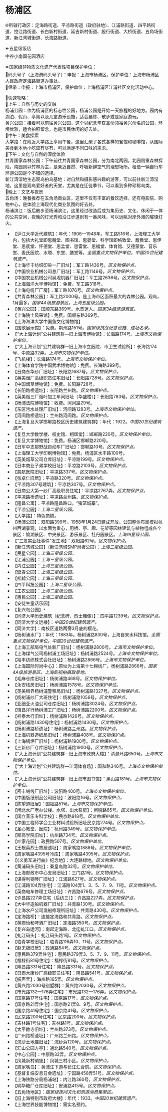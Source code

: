 # 杨浦区  
🌐所辖行政区：定海路街道、平凉路街道（政府驻地）、江浦路街道、四平路街道、控江路街道、长白新村街道、延吉新村街道、殷行街道、大桥街道、五角场街道、新江湾城街道、长海路街道。  

⏩五星级饭店  
中谷小南国花园酒店  

⏩国家级非物质文化遗产代表性项目保护单位：  
🔸码头号子（上海港码头号子）：申报：上海市杨浦区，保护单位：上海市杨浦区人民政府定海路街道办事处。  
🔸绵拳：申报：上海市杨浦区，保护单位：上海杨浦区江浦社区文化活动中心。  

🧭快速攻略：  
🔸上午：自然与历史的交融  
杨浦公园：作为杨浦区的标志性公园，杨浦公园是开始一天旅程的好地方。园内有湖泊、假山、亭阁以及儿童游乐设施，适合晨练、散步或是家庭游玩。  
黄兴公园：接着可以前往黄兴公园，这个以纪念辛亥革命领袖黄兴命名的公园，环境优雅，适合拍照留念，也是市民休闲的好去处。  
🔸中午：美食探索  
大学路：在附近大学路上享用午餐，这里汇聚了各式各样的餐馆和咖啡馆，从国际美食到本地小吃应有尽有，可以满足不同口味的需求。  
🔸下午：文化与自然的深度体验  
共青国家森林公园：下午前往共青国家森林公园，分为南北两园，北园侧重森林探险，南园则以竹林为主，是亲近自然、呼吸新鲜空气的理想场所。租借一辆自行车环游公园是个不错的选择。  
新江湾湿地生态观鸟拍鸟基地：对自然和摄影感兴趣的游客，可以前往新江湾湿地，这里是观鸟爱好者的天堂，尤其是在迁徙季节，可以看到多种珍稀鸟类。  
🔸晚上：文艺与夜景  
五角场：晚餐推荐在五角场商业区，这里不仅有丰富的餐饮选择，还有电影院、购物中心，是体验上海现代化商业氛围的好去处。  
杨浦滨江：饭后散步至杨浦滨江，这里经过改造后成为集历史、文化、休闲于一体的公共空间，夜晚的灯光秀和沿江步道别有一番风味，可以远眺对岸外滩的璀璨灯火。  

* 【沪江大学近代建筑】：年代：1906—1948年。军工路516号，上海理工大学内，包括大礼堂即思魏堂、图书馆、思晏堂、科学馆即格致堂、馥赉堂、思伊堂、思裴堂、怀德堂、思孟堂、思雷堂、思福堂、体育馆、艾德蒙堂、音乐堂、麦氏医院、水塔、东堂、膳堂等。*全国重点文物保护单位。中国20世纪建筑遗产。*  
* 【上海华丰纺织印染一厂旧址】：军工路1436号。*区文物保护点。*  
* 【中国农业机械公司总厂旧址】：军工路1146号。*区文物保护点。*  
* 【中国农业机械公司吴淞机器厂旧址】：军工路2636号。*区文物保护点。*  
* 【上海海洋大学博物馆】：免费。军工路318号。  
* 【上海电缆厂厂房】：军工路1076号。*区文物保护点。*  
* 【共青森林公园】：军工路2000号。是上海市区面积最大的森林公园。观鸟，1月最多。*国家4A级旅游景区。上海五星级公园。*  
* 【黄兴公园】：国顺东路369号。水景迷人。*国家3A级旅游景区。*  
* 【上海院士风采馆】：免费。国顺东路369号。  
* 【上海海洋大学中国鱼文化博物馆】  
* 【国歌展示馆】：免费。荆州路151号。*国家级抗战纪念设施、遗址名录。*  
* 【“大上海计划”公共建筑群—旧上海市博物馆】：长海路174号。*上海市文物保护单位。*  
* 【“大上海计划”公共建筑群—旧上海市立医院、市卫生试验所】：长海路174号、中原路32弄。*上海市文物保护单位。*  
* 【飞机楼】：长海路174号。*上海市文物保护单位。*  
* 【上海体育学院中国武术博物馆】：免费。长海路399号。  
* 【日商东华纱厂旧址】：长阳路1687号。*区文物保护点。*  
* 【英美烟厂高级职员住宅旧址】：长阳路728号。*区文物保护点。*  
* 【中国烟草博物馆】：免费。长阳路728号。  
* 【长阳路桥遗址】：长阳路兰州路。*区文物保护点。*  
* 【英美烟三厂烟叶加工车间旧址（华盛楼）】：长阳路783号。*区文物保护点。*  
* 【杨浦法院博物馆】：收费。河间路29号。  
* 【东区污水处理厂旧址】：河间路1283号。*上海市文物保护单位。*  
* 【河间路桥遗址】：兰州路河间路。*区文物保护点。*  
* 【上海复旦大学邯郸路校区历史建筑建筑群】：年代：1922。*中国20世纪建筑遗产。*  
* 【复旦大学数学楼、校史馆、相辉堂】：邯郸路220号。*区文物保护单位。*  
* 【复旦大学博物馆】：免费。杨浦区邯郸路220号。  
* 【日军中支那野战自动车厂旧址】：邯郸路10号。*区文物保护点。*  
* 【上海理工大学印刷博物馆】：免费。杨浦区水丰路100号。  
* 【英美烟草公司仓库旧址】：平凉路199号。*区文物保护点。*  
* 【日本商业子弟学校旧址】：平凉路2103号。*区文物保护点。*  
* 【慈航医院旧址】：平凉路337号。*区文物保护点。*  
* 【张卓仁旧居】：平凉路320号。*区文物保护点。*  
* 【平凉路307号建筑】：平凉路307号。*区文物保护点。*  
* 【日商公大第一纱厂高级职员住宅】：平凉路2767弄。*区文物保护点。*  
* 【平凉路桥遗址】：平凉路兰州路。*区文物保护点。*  
* 【隆昌公寓】：平凉路隆昌路口。“猪笼城寨”。  
* 【平凉公园】：*上海二星级公园。*  
* 【大学路】：特色商铺。  
* 【杨浦公园】：双阳路399号。1958年1月24日建成开放。公园整体布局模拟杭州西湖景观，以水面为重心，用桥、亭、廊、花架等园林建筑与植物组成各个景区：愉湖景区、中央景区、游乐景区、牡丹园景区。*上海四星级公园。*  
* 【“三友实业社事件”发生地】：双阳路62号。*区文物保护点。*  
* 【新江湾城公园】（新江湾城SMP滑板公园）：*上海三星级公园。*  
* 【民星公园】：*上海三星级公园。*  
* 【江浦公园】：*上海三星级公园。*  
* 【内江公园】：*上海三星级公园。*  
* 【延春公园】：*上海三星级公园。*  
* 【松鹤公园】：*上海三星级公园。*  
* 【四平科技公园】：*上海二星级公园。*  
* 【工农公园】：*上海二星级公园。*  
* 【惠民公园】：*上海二星级公园。*  
* 【安徒生童话乐园】  
* 【复兴岛公园】`*`  
* 【同济大学历史建筑（纪念碑、烈士雕像）】：四平路1239号。*区文物保护点。*  
* 【同济大学文远楼】：*中国20世纪建筑遗产。*  
* 【同济大学】：南校区道路两旁3月底的樱花。  
* 【杨树浦水厂】：年代：1883年。杨树浦路830号，上海自来水科技馆。*全国重点文物保护单位。中国20世纪建筑遗产。*  
* 【上海工部局电气处新厂旧址】：杨树浦路2800号。*上海市文物保护单位。*  
* 【上海煤气公司杨树浦工场旧址】：杨树浦路2524号。*上海市文物保护单位。*  
* 【裕丰纺织株式会社旧址】：杨树浦路2866号。*上海市文物保护单位。*  
* 【上海国际时尚中心】：原址为上海第十七棉纺厂，杨树浦路2866号。*国家4A级旅游景区。上海影视拍摄取景地。*  
* 【毛麻仓库旧址】：杨树浦路468号。*区文物保护单位。*  
* 【永安栈房旧址】：杨树浦路1578号。*区文物保护单位。*  
* 【英美租界杨树浦警察局旧址】：杨树浦路1327号。*区文物保护点。*  
* 【杨树浦纱厂大班住宅】：杨树浦路1056号。*区文物保护点。*  
* 【亚细亚火油公司仓库旧址】：杨树浦路3024号。*区文物保护点。*  
* 【慎昌洋行杨树浦工厂旧址】：杨树浦路2200号。*区文物保护点。*  
* 【祥泰木行旧址】：杨树浦路1426号。*区文物保护点。*  
* 【杨树浦路1430号住宅】：杨树浦路1430号。*区文物保护点。*  
* 【杨树浦路桥遗址】：杨树浦路兰州路。*区文物保护点。*  
* 【上海机器造纸局旧址】：杨树浦路408号。*区文物保护点。*  
* 【上海锅炉厂旧址】：杨树浦路1900号。*区文物保护点。*  
* 【三新纱厂仓库旧址】：杨树浦路1900号。*区文物保护点。*  
* 【“大上海计划”公共建筑群—旧上海市政府大楼】：清源环路650号。*上海市文物保护单位。*  
* 【“大上海计划”公共建筑群—江湾体育场】：国和路346号。*上海市文物保护单位。*  
* 【“大上海计划”公共建筑群—旧上海市图书馆】：黑山路181号。*上海市文物保护单位。*  
* 【密丰绒线厂旧址】：波阳路400号。*上海市文物保护单位。*  
* 【中国版纸制品公司旧址】：波阳路16号。*区文物保护点。*  
* 【陈望道旧居】：国福路51号。*上海市文物保护单位。*  
* 【闸北水厂老办公楼、水塔、出水泵房】：闸殷路65号。*区文物保护单位。*  
* 【国立音乐专科学校】：民京路918号。*区文物保护单位。*  
* 【中国工程师学会工业材料试验所旧址民京路274号。*区文物保护点。*  
* 【圣心教堂、医院】：杭州路349号。*区文物保护单位。*  
* 【斯高学院旧址】：杭州路734号。*区文物保护点。*  
* 【叶家花园】：政民路507号。*区文物保护单位。*  
* 【王根英烈士故居遗址】：周家嘴路1888号。*区文物保护单位。*  
* 【周家嘴路4395号冷库】：周家嘴路4395号。*区文物保护点。*  
* 【《义勇军进行曲》纪念地】：大连路绿地。*区文物保护单位。*  
* 【黄浦码头旧址】：秦皇岛路32号。*区文物保护单位。*  
* 【上海邮政市中心支局旧址】：三门路1号。*区文物保护点。*  
* 【谋得利钢琴厂旧址】：江浦路627号。*区文物保护点。*  
* 【江浦路104弄住宅】：江浦路104弄1、3、5、7、9、11号。*区文物保护点。*  
* 【英商电车修理工场旧址】：许昌路676号。*区文物保护点。*  
* 【许昌路227弄住宅（后纺三）】：许昌路227弄。*区文物保护点。*  
* 【大中华造船机器厂旧址】：共青路130号。*区文物保护点。*  
* 【上海水产公司渔船修理所旧址】：共青路430号。*区文物保护点。*  
* 【定海路桥】：连接定海路和共青路。*区文物保护点。*  
* 【英商怡和啤酒厂旧址】：定海路350号。*区文物保护点。*  
* 【复兴岛运河】：南起定海路、北迄虬江口。*区文物保护点。*  
* 【虬江码头】：虬江码头路1号。*区文物保护点。*  
* 【临青学校旧址】：临青路116弄10、11号。*区文物保护点。*  
* 【赵无极旧居】：政通路54号。*区文物保护点。*  
* 【惠民路379弄住宅】：惠民路379弄3、5、7、9、11号。*区文物保护点。*  
* 【福禄街81号住宅】：福禄街81号。*区文物保护点。*  
* 【隆昌路331号住宅】：隆昌路331号。*区文物保护点。*  
* 【日商大康纱厂高级职员住宅】：隆昌路541号。*区文物保护点。*  
* 【振声里】：海州路165弄。*区文物保护点。*  
* 【黄兴路2030号别墅群】：黄兴路2030号。*区文物保护点。*  
* 【市光路132—176弄住宅】：市光路132—176弄。*区文物保护点。*  
* 【国京路17号住宅】：国京路17号。*区文物保护点。*  
* 【国京路21弄住宅】：国京路21弄8、9号。*区文物保护点。*  
* 【国京路41号住宅】：国京路41号。*区文物保护点。*  
* 【民京路200号住宅】：民京路200号。*区文物保护点。*  
* 【吉林路1号住宅】：吉林路1号。*区文物保护点。*  
* 【太平教寺旧址】：兰州路373号。*区文物保护点。*  
* 【广州路桥遗址】：广州路兰州路。*区文物保护点。*  
* 【浣沙土地庙旧址】：浣纱浜120号。*区文物保护点。*  
* 【汇山公园方亭】：通北路540号。*区文物保护点。*  
* 【中心公园】：中原路32弄。*区文物保护点。*  
* 【凤城新村碉堡】：凤城三村小区。*区文物保护点。*  
* 【周家嘴岛】：黄浦江下游与长江汇合前。*区文物保护点。*  
* 【基督复临安息日会遗址】：宁国路458弄51号。*区文物保护点。*  
* 【上海铁路分局杨浦站】：内江路360号。*区文物保护点。*  
* 【明华糖厂仓库旧址】：安浦路415号。*区文物保护点。*  
* 【五角场地区】：*国家级夜间文化和旅游消费集聚区。*  
* 【旧上海特别市政府大楼】：年代：1933。*中国20世纪建筑遗产。*  
* 【上海世界技能博物馆】：需实名预约。  
